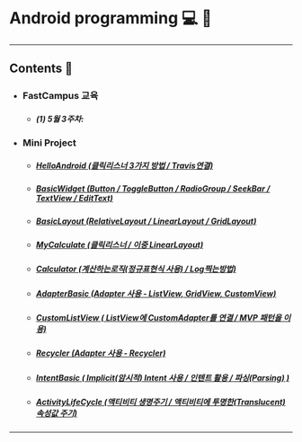 # Android programming :computer: :memo:
---
## Contents :open_file_folder:


- ### FastCampus 교육
  - ##### (1) 5월 3주차:
- ### Mini Project
  - ##### [HelloAndroid (클릭리스너 3가지 방법 / Travis연결)](https://github.com/mdy0501/Study/tree/master/Android/Mini%20Project/HelloAndroid)
  - ##### [BasicWidget (Button / ToggleButton / RadioGroup / SeekBar / TextView / EditText)](https://github.com/mdy0501/Study/tree/master/Android/Mini%20Project/BasicWidget)
  - ##### [BasicLayout (RelativeLayout / LinearLayout /  GridLayout)](https://github.com/mdy0501/Study/tree/master/Android/Mini%20Project/BasicLayout)
  - ##### [MyCalculate (클릭리스너 / 이중 LinearLayout)](https://github.com/mdy0501/Study/tree/master/Android/Mini%20Project/MyCalculate)
  - ##### [Calculator (계산하는로직(정규표현식 사용) / Log찍는방법)](https://github.com/mdy0501/Study/tree/master/Android/Mini%20Project/Calculator)  
  - ##### [AdapterBasic (Adapter 사용 - ListView, GridView, CustomView)](https://github.com/mdy0501/Study/tree/master/Android/Mini%20Project/AdapterBasic)
  - ##### [CustomListView ( ListView에 CustomAdapter를 연결 / MVP 패턴을 이용)](https://github.com/mdy0501/Study/tree/master/Android/Mini%20Project/CustomListView)
  - ##### [Recycler (Adapter 사용 - Recycler)](https://github.com/mdy0501/Study/tree/master/Android/Mini%20Project/IntentBasic)
  - ##### [IntentBasic ( Implicit(암시적) Intent 사용 /  인텐트 활용 / 파싱(Parsing) )](https://github.com/mdy0501/Study/tree/master/Android/Mini%20Project/IntentBasic)
  - ##### [ActivityLifeCycle (액티비티 생명주기 / 액티비티에 투명한(Translucent) 속성값 주기)](https://github.com/mdy0501/Study/tree/master/Android/Mini%20Project/ActivityLifeCycle)
*****
